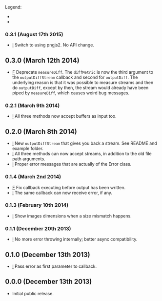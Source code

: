 Legend:
  - [I]: improvement
  - [F]: fix

### 0.3.1 (August 17th 2015)
- [I] Switch to using pngjs2. No API change.

## 0.3.0 (March 12th 2014)
- [F] Deprecate `measureDiff`. The `diffMetric` is now the third argument to the `outputDiffStream` callback and second for `outputDiff`. The underlying reason is that it was possible to measure streams and then do `outputDiff`, except by then, the stream would already have been piped by `measureDiff`, which causes weird bug messages.

### 0.2.1 (March 9th 2014)
- [I] All three methods now accept buffers as input too.

## 0.2.0 (March 8th 2014)
- [I] New `outputDiffStream` that gives you back a stream. See README and example folder.
- [I] All three methods can now accept streams, in addition to the old file path arguments.
- [I] Proper error messages that are actually of the Error class.

### 0.1.4 (March 2nd 2014)
- [F] Fix callback executing before output has been written.
- [I] The same callback can now receive error, if any.

### 0.1.3 (February 10th 2014)
- [I] Show images dimensions when a size mismatch happens.

### 0.1.1 (December 20th 2013)
- [I] No more error throwing internally; better async compatibility.

## 0.1.0 (December 13th 2013)
- [I] Pass error as first parameter to callback.

## 0.0.0 (December 13th 2013)
- Initial public release.
